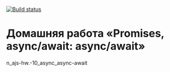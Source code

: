 [![Build status](https://ci.appveyor.com/api/projects/status/55mjmc2w3h7cs4r3?svg=true)](https://ci.appveyor.com/project/a-naraikin/ajs-homework-async-async-await)
# Домашняя работа «Promises, async/await: async/await»
n_ajs-hw.-10_async_async-await
